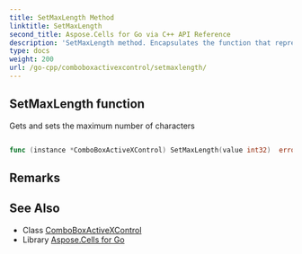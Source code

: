 ```yaml
---
title: SetMaxLength Method 
linktitle: SetMaxLength
second_title: Aspose.Cells for Go via C++ API Reference
description: 'SetMaxLength method. Encapsulates the function that represents setmaxlength in Go.'
type: docs
weight: 200
url: /go-cpp/comboboxactivexcontrol/setmaxlength/
---
```


## SetMaxLength function

Gets and sets the maximum number of characters

```go

func (instance *ComboBoxActiveXControl) SetMaxLength(value int32)  error

```

## Remarks


## See Also

* Class [ComboBoxActiveXControl](../)
* Library [Aspose.Cells for Go](../../)

